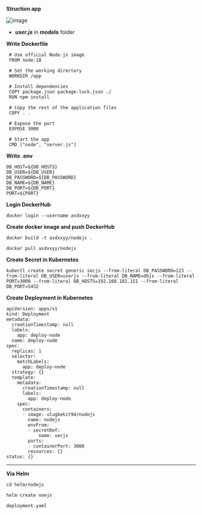 **Struction app**

![image](https://github.com/user-attachments/assets/a204383c-d236-4727-9807-bc4f03814ad2)

  - _**user.js**_ in **models** folder

 **Write Dockerfile**

     # Use official Node.js image
     FROM node:18

     # Set the working directory
     WORKDIR /app

     # Install dependencies
     COPY package.json package-lock.json ./
     RUN npm install

     # Copy the rest of the application files
     COPY . .

     # Expose the port
     EXPOSE 3000

     # Start the app
     CMD ["node", "server.js"]


**Write .env**

    DB_HOST=${DB_HOSTS}
    DB_USER=${DB_USER}
    DB_PASSWORD=${DB_PASSWORD}
    DB_NAME=${DB_NAME}
    DB_PORT=${DB_PORT}
    PORT=${PORT}

**Login DockerHub**

    docker login --username asdxxyy

**Create docker image and push DockerHub**

    docker build -t asdxxyy/nodejs .

    docker pull asdxxyy/nodejs

**Create Secret in Kubernetes**

    kubectl create secret generic secjs --from-literal DB_PASSWORD=123 --from-literal DB_USER=userjs --from-literal DB_NAME=dbjs --from-literal PORT=3000 --from-literal DB_HOSTS=192.168.182.151 --from-literal DB_PORT=5432

**Create Deployment in Kubernetes**

    apiVersion: apps/v1
    kind: Deployment
    metadata:
      creationTimestamp: null
      labels:
        app: deploy-node
      name: deploy-node
    spec:
      replicas: 1
      selector:
        matchLabels:
          app: deploy-node
      strategy: {}
      template:
        metadata:
          creationTimestamp: null
          labels:
            app: deploy-node
        spec:
          containers:
          - image: ulugbekit94/nodejs
            name: nodejs
            envFrom:
            - secretRef:
                name: secjs
            ports:
            - containerPort: 3000
            resources: {}
    status: {}

-------------------------------------------------------------------------------------------------------------------------------------

**Via Helm**

    cd helm/nodejs

    helm create noejs

    deployment.yaml
